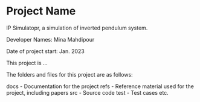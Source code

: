 # Project Name
IP Simulatopr, a simulation of inverted pendulum system.

Developer Names:
Mina Mahdipour

Date of project start:
Jan. 2023

This project is ...

The folders and files for this project are as follows:

docs - Documentation for the project
refs - Reference material used for the project, including papers
src - Source code
test - Test cases
etc.
